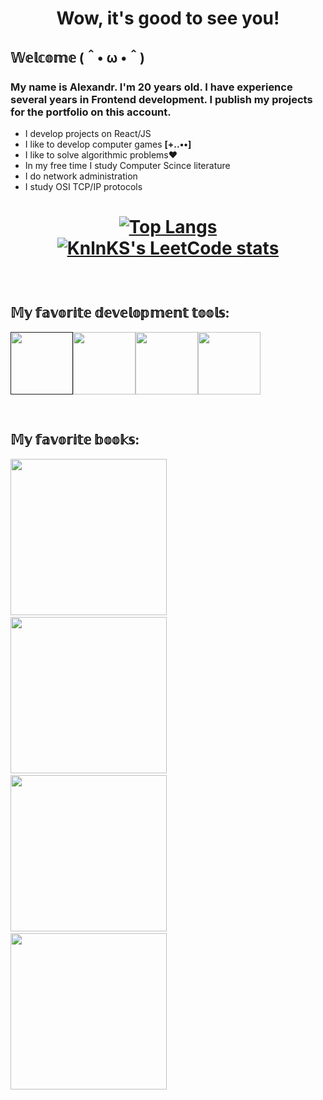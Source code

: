 

<h1 align="center"> 
 Wow, it's good to see you!
</h1>


<h2>𝕎𝕖𝕝𝕔𝕠𝕞𝕖 (＾• ω •＾)</h2>
<h3>My name is Alexandr. I'm 20 years old. I have experience several years in Frontend development. I publish my projects for the portfolio on this account.  </h3>
<ul>
 <li>I develop projects on React/JS</li>
 <li>I like to develop computer games  <b> [+..••] </b> </li>
 <li>I like to solve algorithmic problems❤</li>
 <li>In my free time I study Computer Scince literature</li>
 <li>I do network administration</li>
 <li>I study OSI TCP/IP protocols</li>
</ul>
<h1 align="center">
 
[![Top Langs](https://github-readme-stats.vercel.app/api/top-langs/?username=anuraghazra)](https://github.com/panchopensmart)
[![KnlnKS's LeetCode stats](https://leetcode-stats-six.vercel.app/api?username=panchopensmart&theme=dark)](https://leetcode.com/panchopensmart/) 

</h1>

<br />

<h2>𝕄𝕪 𝕗𝕒𝕧𝕠𝕣𝕚𝕥𝕖 𝕕𝕖𝕧𝕖𝕝𝕠𝕡𝕞𝕖𝕟𝕥 𝕥𝕠𝕠𝕝𝕤:</h2>
<p><a href=""><img src="https://media.giphy.com/media/TuGVzbywNqfOpw1VWi/giphy.gif" width="100"/></a><a href="https://www.figma.com"><img src="https://media.giphy.com/media/GFGDHw67eO1snrEqfY/giphy.gif" width="100"/></a><a href="https://www.mozilla.org/ru/firefox/developer/"><img src="https://media.giphy.com/media/L6NdhUFd5GBigmt3eF/giphy.gif" width="100"/></a><a href="https://www.adobe.com/ru/products/illustrator.html"><img src="https://media.giphy.com/media/tH16KZtl30ZO2RRH6T/giphy.gif" width="100"/></a></p>

<br/>


<h2>𝕄𝕪 𝕗𝕒𝕧𝕠𝕣𝕚𝕥𝕖 𝕓𝕠𝕠𝕜𝕤:</h2>
<p><a href="https://market.yandex.ru/product--gid-po-computer-science-rasshirennoe-izdanie/1756263457?cpa=1&clid=1601&utm_source=yandex&utm_medium=search&utm_campaign=ymp_offer_dyb_search_rus-rostov&utm_term=18540670%7C101771574715&utm_content=cid%3A62532825%7Cgid%3A4586830511%7Caid%3A10781190599%7Cph%3A1743488%7Cpt%3Apremium%7Cpn%3A1%7Csrc%3Anone%7Cst%3Asearch%7Crid%3A1743488%7Ccgcid%3A0&sku=101771574715"><img src="https://avatars.mds.yandex.net/get-mpic/7660527/img_id6590246081316973856.jpeg/orig" height="250"/></a>
&nbsp; &nbsp;
<a href="https://market.yandex.ru/product--javascript-dlia-professionalnykh-veb-razrabotchikov-4-e-mezhd-izd-frisbi-m/1451712986?clid=1601&utm_source=yandex&utm_medium=search&utm_campaign=ymp_offer_dp_dety_model_knigi_dyb_search_rus&utm_content=cid%3A76985089%7Cgid%3A4986811949%7Caid%3A12515358267%7Cph%3A2733624%7Cpt%3Apremium%7Cpn%3A2%7Csrc%3Anone%7Cst%3Asearch%7Crid%3A2733624%7Ccgcid%3A0&cpa=1"><img src="https://avatars.mds.yandex.net/get-mpic/6263631/img_id663488737416869516.jpeg/orig" height="250"/></a>
&nbsp; &nbsp;
<a href="https://market.yandex.ru/product--react-sovremennye-shablony-dlia-razrabotki-prilozhenii-2-e-izd/1736329132?clid=1601&utm_source=yandex&utm_medium=search&utm_campaign=ymp_offer_dp_dety_model_knigi_dyb_search_rus&utm_content=cid%3A76985089%7Cgid%3A4986811949%7Caid%3A12515358267%7Cph%3A2733624%7Cpt%3Apremium%7Cpn%3A1%7Csrc%3Anone%7Cst%3Asearch%7Crid%3A2733624%7Ccgcid%3A0&cpa=1"><img src="https://cdn1.ozone.ru/s3/multimedia-1/wc1000/6102335545.jpg" height="250"/></a>
&nbsp; &nbsp;
<a href="https://www.litres.ru/kayl-simpson/vy-ne-znaete-js-zamykaniya-i-obekty-43123803/"><img src="https://img3.labirint.ru/rc/6e371d8d2e44c8642b5cd69bb5cbe564/363x561q80/books71/704017/cover.jpg?1561541156" height="250"/></a></p>


